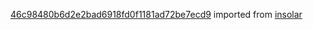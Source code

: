 [46c98480b6d2e2bad6918fd0f1181ad72be7ecd9](https://github.com/insolar/insolar/commit/46c98480b6d2e2bad6918fd0f1181ad72be7ecd9) imported from [insolar](https://github.com/insolar/insolar)
